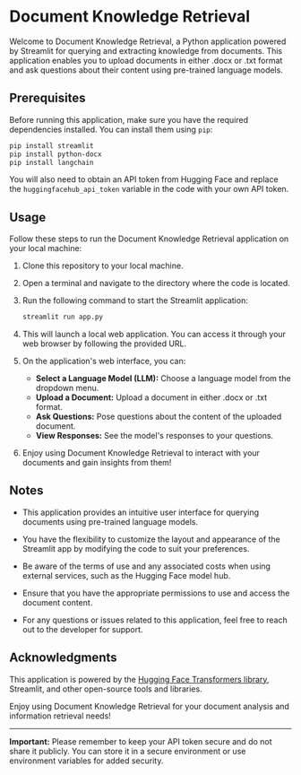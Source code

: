 # Document Knowledge Retrieval

Welcome to Document Knowledge Retrieval, a Python application powered by Streamlit for querying and extracting knowledge from documents. This application enables you to upload documents in either .docx or .txt format and ask questions about their content using pre-trained language models.

## Prerequisites

Before running this application, make sure you have the required dependencies installed. You can install them using `pip`:

```bash
pip install streamlit
pip install python-docx
pip install langchain
```

You will also need to obtain an API token from Hugging Face and replace the `huggingfacehub_api_token` variable in the code with your own API token.

## Usage

Follow these steps to run the Document Knowledge Retrieval application on your local machine:

1. Clone this repository to your local machine.

2. Open a terminal and navigate to the directory where the code is located.

3. Run the following command to start the Streamlit application:

   ```bash
   streamlit run app.py
   ```

4. This will launch a local web application. You can access it through your web browser by following the provided URL.

5. On the application's web interface, you can:

   - **Select a Language Model (LLM):** Choose a language model from the dropdown menu.
   - **Upload a Document:** Upload a document in either .docx or .txt format.
   - **Ask Questions:** Pose questions about the content of the uploaded document.
   - **View Responses:** See the model's responses to your questions.

6. Enjoy using Document Knowledge Retrieval to interact with your documents and gain insights from them!

## Notes

- This application provides an intuitive user interface for querying documents using pre-trained language models.

- You have the flexibility to customize the layout and appearance of the Streamlit app by modifying the code to suit your preferences.

- Be aware of the terms of use and any associated costs when using external services, such as the Hugging Face model hub.

- Ensure that you have the appropriate permissions to use and access the document content.

- For any questions or issues related to this application, feel free to reach out to the developer for support.

## Acknowledgments

This application is powered by the [Hugging Face Transformers library](https://huggingface.co/transformers/), Streamlit, and other open-source tools and libraries.

Enjoy using Document Knowledge Retrieval for your document analysis and information retrieval needs!

---

**Important:** Please remember to keep your API token secure and do not share it publicly. You can store it in a secure environment or use environment variables for added security.
```

